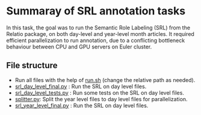 # Summaray of SRL annotation tasks

In this task, the goal was to run the Semantic Role Labeling (SRL) from the Relatio package, on both day-level and year-level month articles. It required efficient parallelization to run annotation, due to a conflicting bottleneck behaviour between CPU and GPU servers on Euler cluster.

## File structure

- Run all files with the help of [run.sh](euler_run_scripts/run.sh) (change the relative path as needed).
- [srl_day_level_final.py](srl_day_level_final.py) : Run the SRL on day level files.
- [srl_day_level_tests.py](srl_day_level_tests.py) : Run some tests on the SRL on day level files.
- [splitter.py](splitter.py): Split the year level files to day level files for parallelization.
- [srl_year_level_final.py](srl_year_level_final.py) : Run the SRL on day level files.
